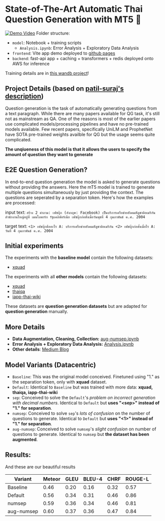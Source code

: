 # State-of-The-Art Automatic Thai Question Generation with MT5  🤗
[![Demo Video](https://i.imgur.com/3xvnMrN.png)](https://www.youtube.com/watch?v=IdP4wmPOL1g)
Folder structure:
* `model`: Notebook + training scripts
  * `Analysis.ipynb`: Error Analysis + Exploratory Data Analysis
* `frontend`: Vite app demo deployed to [github pages](https://parinzee.github.io/ThaiQuestionGenerationMT5/)
* `backend`: fast-api app + caching + transformers + redis deployed onto AWS for inference

Training details are in [this wandb project](https://wandb.ai/parinzee/mT5-thai-multiple-e2e-qg?workspace=user-parinzee)!

## Project Details (based on [patil-suraj's description](https://github.com/patil-suraj/question_generation/blob/master/README.md#project-details))
Question generation is the task of automatically generating questions from a text paragraph. While there are many papers available for QG task, it's still not as mainstream as QA. One of the reasons is most of the earlier papers use complicated models/processing pipelines and have no pre-trained models available. Few recent papers, specifically UniLM and ProphetNet have SOTA pre-trained weights availble for QG but the usage seems quite complicated.

**The unqiueness of this model is that it allows the users to specify the amount of question they want to generate**

## E2E Question Generation?
In end-to-end question generation the model is asked to generate questions without providing the answers. Here the mT5 model is trained to generate multiple questions simultaneously by just providing the context. The questions are seperated by a separation token. Here's how the examples are processed:

input text: `สร้าง 2 คำถาม: เฟซบุ๊ก (อังกฤษ: Facebook) เป็นบริการเครือข่ายสังคมสัญชาติอเมริกัน สำนักงานใหญ่อยู่ที่ เมนโลพาร์ก รัฐแคลิฟอร์เนีย เฟซบุ๊กก่อตั้งเมื่อวันพุธที่ 4 กุมภาพันธ์ ค.ศ. 2004`

target text: `<1> เฟซบุ๊กคืออะไร A: บริการเครือข่ายสังคมสัญชาติอเมริกัน <2> เฟซบุ๊กก่อตั้งเมื่อไร A: วันที่ 4 กุมภาพันธ์ ค.ศ. 2004`

## Initial experiments
The experiments with the **baseline model** contain the following datasets:
* [xquad](https://github.com/deepmind/xquad)

The experiments with all **other models** contain the following datasets:
* [xquad](https://github.com/deepmind/xquad)
* [thaiqa](https://huggingface.co/datasets/thaiqa_squad)
* [iapp-thai-wiki](https://github.com/iapp-technology/iapp-wiki-qa-dataset)

These datasets are **question generation datasets** but are adapted for **question generation** manually.

## More Details
- **Data Augmentation, Cleaning, Collection:** [aug-numsep.ipynb](https://github.com/parinzee/ThaiQuestionGenerationMT5/blob/main/model/training-evaluation/aug-numsep.ipynb)
- **Error Analysis + Exploratory Data Analysis:** [Analysis.ipynb](https://github.com/parinzee/ThaiQuestionGenerationMT5/blob/main/model/Analysis.ipynb)
- **Other details**: [Medium Blog](https://medium.com/@parinzee/studying-let-an-ai-generate-q-as-to-quiz-you-9ef27b1554d)

## Model Variants (Datacentric)
* `Baseline`: This was the original model conceived. Finetuned using "1." as the separation token, only with **xquad** dataset.
* `Default`: Identical to `Baseline` but was trained with more data: **xquad, thaiqa, iapp-thai-wiki**
* `sep`: Conceived to solve the `Default`'s *problem on incorrect generation with decimal numbers*. Identical to `Default` but **uses "\<sep>" instead of "1." for separation**.
* `numsep`: Conceived to solve `sep`'s *lots of confusion* on the number of questions to generate. Identical to `Default` but **uses "<1>" instead of "1." for separation**.
* `aug-numsep`: Conceived to solve `numsep`'s *slight confusion* on number of questions to generate. Identical to `numsep` but **the dataset has been augmented**.

## Results:
And these are our beautiful results

| Variant  | Meteor | GLEU | BLEU-4 | CHRF | ROUGE-L |
|----------|--------|------|--------|------|---------|
| Baseline | 0.46   | 0.20 | 0.16   | 0.32 | 0.57    |
| Default  | 0.56   | 0.34 | 0.31   | 0.46 | 0.86    |
| numsep      | 0.59   | 0.36 | 0.34   | 0.46 | 0.81    |
| aug-numsep  | 0.60   | 0.37	| 0.36	  | 0.47	| 0.84    |
